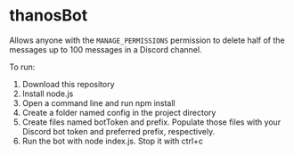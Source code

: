 # thanosBot

Allows anyone with the `MANAGE_PERMISSIONS` permission to delete half of the messages up to 100 messages in a Discord channel. 

To run:
1) Download this repository
2) Install node.js
3) Open a command line and run npm install
4) Create a folder named config in the project directory
5) Create files named botToken and prefix. Populate those files with your Discord bot token and preferred prefix, respectively. 
6) Run the bot with node index.js. Stop it with ctrl+c
